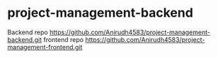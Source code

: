# project-management-backend
Backend repo https://github.com/Anirudh4583/project-management-backend.git
frontend repo https://github.com/Anirudh4583/project-management-frontend.git
